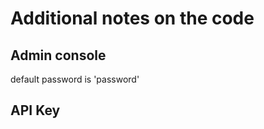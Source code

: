 # Additional notes on the code


## Admin console

<p>
default password is 'password'
</p>

## API Key